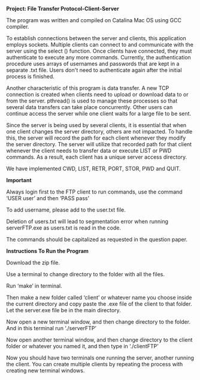  <b>Project: File Transfer Protocol-Client-Server</b>

The program was written and compiled on Catalina Mac OS using GCC compiler. <b></b>

To establish connections between the server and clients, this application employs sockets. Multiple clients can connect to and communicate with the server using the select () function. Once clients have connected, they must authenticate to execute any more commands. Currently, the authentication procedure uses arrays of usernames and passwords that are kept in a separate .txt file. Users don't need to authenticate again after the initial process is finished. 

Another characteristic of this program is data transfer. A new TCP connection is created when clients need to upload or download data to or from the server. pthread() is used to manage these processes so that several data transfers can take place concurrently. Other users can continue access the server while one client waits for a large file to be sent.

Since the server is being used by several clients, it is essential that when one client changes the server directory, others are not impacted. To handle this, the server will record the path for each client whenever they modify the server directory. The server will utilize that recorded path for that client whenever the client needs to transfer data or execute LIST or PWD commands. As a result, each client has a unique server access directory.

We have implemented CWD, LIST, RETR, PORT, STOR, PWD and QUIT.

<b>Important</b>

Always login first to the FTP client to run commands, use the command ‘USER user’ and then ‘PASS pass’

To add username, please add to the user.txt file. 

Deletion of users.txt will lead to segmentation error when running serverFTP.exe as users.txt is read in the code.

The commands should be capitalized as requested in the question paper.

 <b>Instructions To Run the Program</b>

Download the zip file.

Use a terminal to change directory to the folder with all the files.

Run ‘make’ in terminal.

Then make a new folder called ‘client’ or whatever name you choose inside the current directory and copy paste the .exe file of the client to that folder. Let the server.exe file be in the main directory.

Now open a new terminal window, and then change directory to the folder. And in this terminal run ‘./serverFTP’

Now open another terminal window, and then change directory to the client folder or whatever you named it, and then type in ‘./clientFTP’

Now you should have two terminals one running the server, another running the client. You can create multiple clients by repeating the process with creating new terminal windows.


